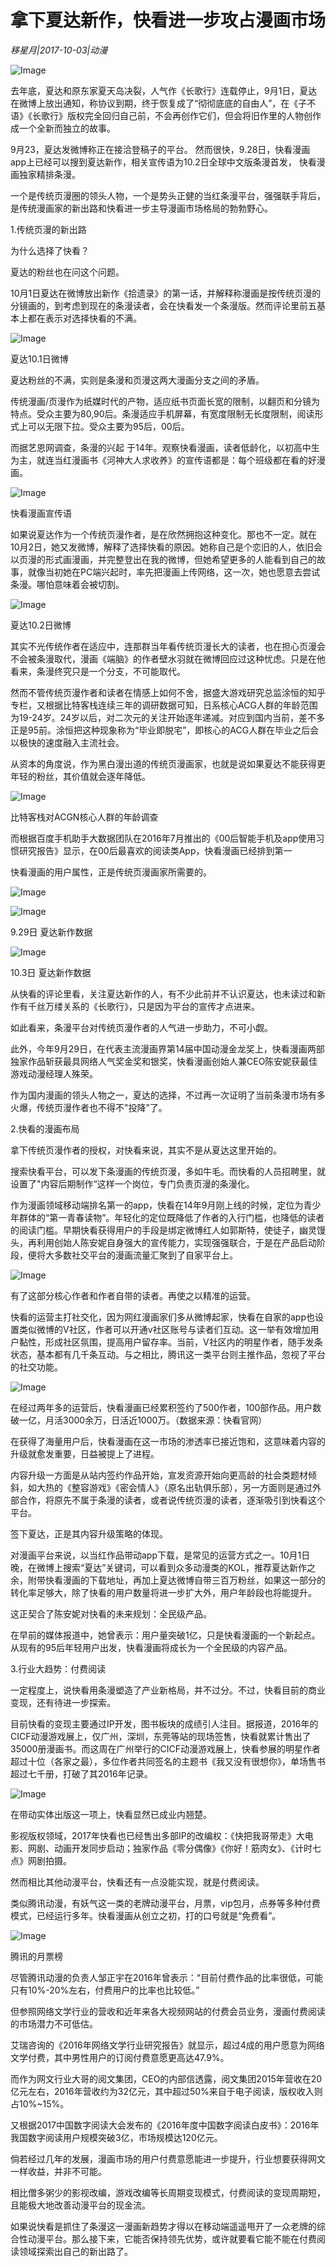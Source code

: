 # 拿下夏达新作，快看进一步攻占漫画市场

*移星月|2017-10-03|动漫*

![Image](http://p3.pstatp.com/large/3f240003a41a3dcc8d26)

去年底，夏达和原东家夏天岛决裂，人气作《长歌行》连载停止，9月1日，夏达在微博上放出通知，称协议到期，终于恢复成了“彻彻底底的自由人”，在《子不语》《长歌行》版权完全回归自己前，不会再创作它们，但会将旧作里的人物创作成一个全新而独立的故事。

9月23，夏达发微博称正在接洽登稿子的平台。 然而很快，9.28日，快看漫画app上已经可以搜到夏达新作，相关宣传语为10.2日全球中文版条漫首发， 快看漫画独家精排条漫。

一个是传统页漫圈的领头人物，一个是势头正健的当红条漫平台，强强联手背后，是传统漫画家的新出路和快看进一步主导漫画市场格局的勃勃野心。

1.传统页漫的新出路

为什么选择了快看？

夏达的粉丝也在问这个问题。

10月1日夏达在微博放出新作《拾遗录》的第一话，并解释称漫画是按传统页漫的分镜画的，到考虑到现在的条漫读者，会在快看发一个条漫版。然而评论里前五基本上都在表示对选择快看的不满。

![Image](http://p3.pstatp.com/large/3ecf0003c84398a7f8eb)

夏达10.1日微博

夏达粉丝的不满，实则是条漫和页漫这两大漫画分支之间的矛盾。

传统漫画/页漫作为纸媒时代的产物，适应纸书页面长宽的限制，以翻页和分镜为特点。受众主要为80,90后。条漫适应手机屏幕，有宽度限制无长度限制，阅读形式上可以无限下拉。受众主要为95后，00后。

而据艺恩网调查，条漫的兴起 于14年。观察快看漫画，读者低龄化，以初高中生为主，就连当红漫画书《河神大人求收养》的宣传语都是：每个班级都在看的好漫画。

![Image](http://p3.pstatp.com/large/3ecf0003c844b42bc908)

快看漫画宣传语

如果说夏达作为一个传统页漫作者，是在欣然拥抱这种变化。那也不一定。就在10月2日，她又发微博，解释了选择快看的原因。她称自己是个恋旧的人，依旧会以页漫的形式画漫画，并完整登出在我的微博，但她希望更多的人能看到自己的故事，就像当初她在PC端兴起时，率先把漫画上传网络，这一次，她也愿意去尝试条漫。哪怕意味着会被切割。

![Image](http://p1.pstatp.com/large/3ecf0003c845eac0c0e2)

夏达10.2日微博

其实不光传统作者在适应中，连那群当年看传统页漫长大的读者，也在担心页漫会不会被条漫取代，漫画《端脑》的作者壁水羽就在微博回应过这种忧虑。只是在他看来，条漫终究只是一个分支，不可能取代。

然而不管传统页漫作者和读者在情感上如何不舍，据盛大游戏研究总监涂恒的知乎专栏，又根据比特客栈连续三年的调研数据可知，日系核心ACG人群的年龄范围为19-24岁。24岁以后，对二次元的关注开始逐年递减。对应到国内当前，差不多正是95前。涂恒把这种现象称为“毕业即脱宅”，即核心的ACG人群在毕业之后会以极快的速度融入主流社会。

从资本的角度说，作为黑白漫出道的传统页漫画家，也就是说如果夏达不能获得更年轻的粉丝，其价值就会逐年降低。

![Image](http://p9.pstatp.com/large/3f2500023f9888d33c57)

比特客栈对ACGN核心人群的年龄调查

而根据百度手机助手大数据团队在2016年7月推出的《00后智能手机及app使用习惯研究报告》显示，在00后最喜欢的阅读类App，快看漫画已经排到第一

快看漫画的用户属性，正是传统页漫画家所需要的。

![Image](http://p9.pstatp.com/large/3ece0003d0d97a2f2513)

![Image](http://p3.pstatp.com/large/3f240003a41d62f4814e)

9.29日 夏达新作数据

![Image](http://p1.pstatp.com/large/3ecf0003c84791671f94)

10.3日 夏达新作数据

从快看的评论里看，关注夏达新作的人，有不少此前并不认识夏达，也未读过和新作有千丝万缕关系的《长歌行》，只是因为平台的宣传才点进来。

如此看来，条漫平台对传统页漫作者的人气进一步助力，不可小觑。

此外，今年9月29日，在代表主流漫画界第14届中国动漫金龙奖上，快看漫画两部独家作品斩获最具网络人气奖金奖和银奖，快看漫画创始人兼CEO陈安妮获最佳游戏动漫经理人殊荣。

作为国内漫画的领头人物之一，夏达的选择，不过再一次证明了当前条漫市场有多火爆，传统页漫作者也不得不"投降”了。

2.快看的漫画布局

拿下传统页漫作者的授权，对快看来说，其实不是从夏达这里开始的。

搜索快看平台，可以发下条漫画的传统页漫，多如牛毛。而快看的人员招聘里，就设置了"内容后期制作“这样一个岗位，专门负责页漫的条漫化。

作为漫画领域移动端排名第一的app，快看在14年9月刚上线的时候，定位为青少年群体的“第一青春读物”。年轻化的定位既降低了作者的入行门槛，也降低的读者的阅读门槛。早期快看获得用户的手段是绑定微博红人如郭斯特，使徒子，幽灵馒头，再利用创始人陈安妮自身强大的宣传能力，实现强强联合，于是在产品启动阶段，便将大多数社交平台的漫画流量汇聚到了自家平台上。

![Image](http://p1.pstatp.com/large/3ed10003c3d106f390c4)

有了这部分核心作者和作者自带的读者。再使之以精准的运营。

快看的运营主打社交化，因为网红漫画家们多从微博起家，快看在自家的app也设置类似微博的V社区，作者可以开通v社区账号与读者们互动。这一举有效增加用户黏性，形成社区氛围，提高用户留存率。当前，V社区内的明星作者，随手发条状态，基本都有几千条互动。与之相比，腾讯这一类平台则主推作品，忽视了平台的社交功能。

![Image](http://p9.pstatp.com/large/3ece0003d0db66dc7e6a)

在经过两年多的运营后，快看漫画已经累积签约了500作者，100部作品。用户数破一亿，月活3000余万，日活近1000万。（数据来源：快看官网）

在获得了海量用户后，快看漫画在这一市场的渗透率已接近饱和，这意味着内容的升级就愈发重要，日益被提上了进程。

内容升级一方面是从站内签约作品开始，宣发资源开始向更高龄的社会类题材倾斜，如大热的《整容游戏》《密会情人》（原名出轨俱乐部），另一方面则是通过外部合作，将原先不属于条漫的读者，或者说传统页漫的读者，逐渐吸引到快看这个平台。

签下夏达，正是其内容升级策略的体现。

对漫画平台来说，以当红作品带动app下载，是常见的运营方式之一。10月1日晚，在微博上搜索“夏达”关键词，可以看到众多动漫类的KOL，推荐夏达新作之余，附带快看漫画的下载地址，再加上夏达微博自带三百万粉丝，如果这一部分的转化率足够大，除了快看的用户数量将进一步扩大外，用户年龄段也将能提升。

这正契合了陈安妮对快看的未来规划：全民级产品。

在早前的媒体报道中，她曾表示：用户量突破1亿，只是快看漫画的一个新起点。从现有的95后年轻用户出发，快看漫画将成长为一个全民级的内容产品。

3.行业大趋势：付费阅读

一定程度上，说快看用条漫塑造了产业新格局，并不过分。不过，快看目前的商业变现，还有待进一步探索。

目前快看的变现主要通过IP开发，图书板块的成绩引人注目。据报道，2016年的CICF动漫游戏展上，仅广州，深圳，东莞等站的现场签售，快看就累计售出了35000册漫画书。而这周在广州举行的CICF动漫游戏展上，快看参展的明星作者超过十位（各家之最），多位作者共同签名的主题书《我又没有很想你》，单场售书超过七千册，打破了其2016年记录。

![Image](http://p1.pstatp.com/large/3f260001ac9510f2f0a1)

在带动实体出版这一项上，快看显然已成业内翘楚。

影视版权领域，2017年快看也已经售出多部IP的改编权：《快把我哥带走》大电影、网剧、动画开发同步启动；独家作品《零分偶像》《你好！筋肉女》、《计时七点》网剧拍摄。

然而相比其他动漫平台，快看还有一点没能实现，就是付费阅读。

类似腾讯动漫，有妖气这一类的老牌动漫平台，月票，vip包月，点券等多种付费模式，已经运行多年。快看漫画从创立之初，打的口号就是“免费看”。

![Image](http://p9.pstatp.com/large/3ed00003c6bfeb930622)

腾讯的月票榜

尽管腾讯动漫的负责人邹正宇在2016年曾表示：“目前付费作品的比率很低，可能只有10%-20%左右，付费用户的比率也比较低。”

但参照网络文学行业的营收和近年来各大视频网站的付费会员业务，漫画付费阅读的市场潜力不可低估。

艾瑞咨询的《2016年网络文学行业研究报告》就显示，超过4成的用户愿意为网络文学付费，其中男性用户的订阅付费意愿更高达47.9%。

而作为网文行业大哥的阅文集团，CEO的内部信透露，阅文集团2015年营收在20亿元左右，2016年营收约为32亿元，其中超过50%来自于电子阅读，版权收入则占10%~15%。

又根据2017中国数字阅读大会发布的《2016年度中国数字阅读白皮书》：2016年我国数字阅读用户规模突破3亿，市场规模达120亿元。

倘若经过几年的发展，漫画市场的用户付费意愿能进一步提升，行业想要获得网文一样收益，并非不可能。

相比僧多粥少的影视改编，游戏改编等长周期变现模式，付费阅读的变现周期短，且能极大地改善动漫平台的现金流。

如果说快看是抓住了条漫这一漫画新趋势才得以在移动端遥遥甩开了一众老牌的综合性动漫平台。那么接下来，它能否保持领先优势，或许就要看它能不能在付费阅读领域探索出自己的新出路了。


